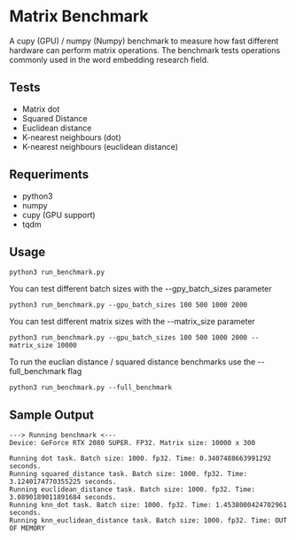 # Matrix Benchmark

A cupy (GPU) / numpy (Numpy) benchmark to measure how fast different hardware can perform matrix operations. The benchmark tests operations commonly used in the word embedding research field. 

## Tests
* Matrix dot
* Squared Distance
* Euclidean distance
* K-nearest neighbours (dot)
* K-nearest neighbours (euclidean distance)

## Requeriments
* python3
* numpy
* cupy (GPU support)
* tqdm 

## Usage
```
python3 run_benchmark.py
```
You can test different batch sizes with the --gpy_batch_sizes parameter
```
python3 run_benchmark.py --gpu_batch_sizes 100 500 1000 2000
```

You can test different matrix sizes with the --matrix_size parameter

```
python3 run_benchmark.py --gpu_batch_sizes 100 500 1000 2000 --matrix_size 10000
```

To run the euclian distance / squared distance benchmarks use the --full_benchmark flag

```
python3 run_benchmark.py --full_benchmark
```

## Sample Output
```
---> Running benchmark <---
Device: GeForce RTX 2080 SUPER. FP32. Matrix size: 10000 x 300

Running dot task. Batch size: 1000. fp32. Time: 0.3407488663991292 seconds.
Running squared_distance task. Batch size: 1000. fp32. Time: 3.1240174770355225 seconds.
Running euclidean_distance task. Batch size: 1000. fp32. Time: 3.0890189011891684 seconds.
Running knn_dot task. Batch size: 1000. fp32. Time: 1.4538000424702961 seconds.
Running knn_euclidean_distance task. Batch size: 1000. fp32. Time: OUT OF MEMORY
```

